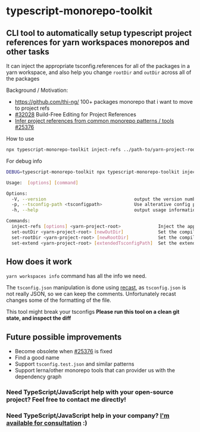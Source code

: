 # typescript-monorepo-toolkit

## CLI tool to automatically setup typescript project references for yarn workspaces monorepos and other tasks

It can inject the appropriate tsconfig.references for all of the packages in a yarn workspace, and also help you change `rootDir` and `outDir` across all of the packages

Background / Motivation:

* <https://github.com/thi-ng/> 100+ packages monorepo that i want to move to project refs
* [#32028](https://github.com/microsoft/TypeScript/pull/32028) Build-Free Editing for Project References
* [Infer project references from common monorepo patterns / tools #25376](https://github.com/microsoft/TypeScript/issues/25376)

How to use

```sh
npx typescript-monorepo-toolkit inject-refs ../path-to/yarn-project-root
```

For debug info

```sh
DEBUG=typescript-monorepo-toolkit npx typescript-monorepo-toolkit inject-refs ../path-to/yarn-project-root
```

```sh
Usage:  [options] [command]

Options:
  -V, --version                                 output the version number
  -p, --tsconfig-path <tsconfigpath>            Use alterative config path inside the package. eg: test/tsconfig.json (default: "tsconfig.json")
  -h, --help                                    output usage information

Commands:
  inject-refs [options] <yarn-project-root>              Inject the appropriate tsconfig references based on yarn workspaces dependency graph
  set-outDir <yarn-project-root> [newOutDir]             Set the compilerOptions.outDir in all of the packages. omit new value to delete
  set-rootDir <yarn-project-root> [newRootDir]           Set the compilerOptions.rootDir in all of the packages. omit new value to delete
  set-extend <yarn-project-root> [extendedTsconfigPath]  Set the extends entry in all of the tsconfigs. omit new value to delete
  ```

## How does it work

`yarn workspaces info` command has all the info we need.

The `tsconfig.json` manipulation is done using [recast](https://github.com/benjamn/recast), as `tsconfig.json` is not really JSON, so we can keep the comments. Unfortunately recast changes some of the formatting of the file.

This tool might break your tsconfigs
**Please run this tool on a clean git state, and inspect the diff**

## Future possible improvements

* Become obsolete when [#25376](https://github.com/microsoft/TypeScript/issues/25376) is fixed
* Find a good name
* Support `tsconfig.test.json` and similar patterns
* Support lerna/other monorepo tools that can provider us with the dependency graph

### Need TypeScript/JavaScript help with your open-source project? Feel free to contact me directly!

### Need TypeScript/JavaScript help in your company? [I'm available for consultation](http://bit.ly/2QJ4zk6) :)
